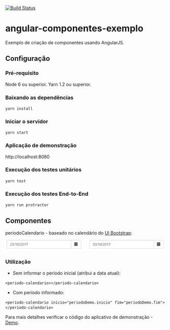 [![Build Status](https://travis-ci.org/guicmachado/angular-componentes-exemplo.svg?branch=master)](https://travis-ci.org/guicmachado/angular-componentes-exemplo)

# angular-componentes-exemplo
Exemplo de criação de componentes usando AngularJS.

## Configuração

### Pré-requisito
Node 6 ou superior.
Yarn 1.2 ou superior.

### Baixando as dependências
```
yarn install
```

### Iniciar o servidor
```
yarn start
```

### Aplicação de demonstração

http://localhost:8080

### Execução dos testes unitários
```
yarn test
```

### Execução dos testes End-to-End
```
yarn run protractor
```

## Componentes

periodoCalendario - baseado no calendário do [UI Bootstrap](https://angular-ui.github.io/bootstrap/):

![Período Calendário](periodo-componente.png)

### Utilização

* Sem informar o período inicial (atribui a data atual):
```
<periodo-calendario></periodo-calendario>
```

* Com período informado:
```
<periodo-calendario inicio="periodoDemo.inicio" fim="periodoDemo.fim"></periodo-calendario>
```

Para mais detalhes verificar o código do aplicativo de demonstração - [Demo](src/app/demonstracao/index.ejs).